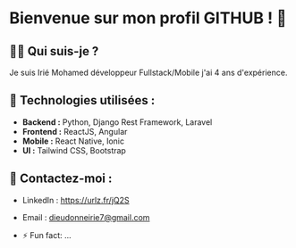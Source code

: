 # Bienvenue sur mon profil GITHUB ! 👋

## 👨‍💻 Qui suis-je ?
Je suis Irié Mohamed développeur Fullstack/Mobile j'ai 4 ans d'expérience.

## 🚀 Technologies utilisées :
- **Backend :** Python, Django Rest Framework, Laravel
- **Frontend :** ReactJS, Angular
- **Mobile :** React Native, Ionic
- **UI :** Tailwind CSS, Bootstrap

## 🤝 Contactez-moi :
- LinkedIn : https://urlz.fr/jQ2S
- Email : dieudonneirie7@gmail.com

- ⚡ Fun fact: ...
